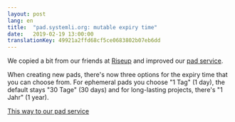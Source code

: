 ```yaml
---
layout: post
lang: en
title:  "pad.systemli.org: mutable expiry time"
date:   2019-02-19 13:00:00
translationKey: 49921a2ffd68cf5ce0683802b07eb6dd
---
```


We copied a bit from our friends at <a href="https://riseup.net/">Riseup</a> and improved
our <a href="https://pad.systemli.org">pad service</a>.

When creating new pads, there's now three options for the expiry time that you can choose
from. For ephemeral pads you choose "1 Tag" (1 day), the default stays "30 Tage" (30 days)
and for long-lasting projects, there's "1 Jahr" (1 year).

<a href="https://pad.systemli.org/">This way to our pad service</a>
